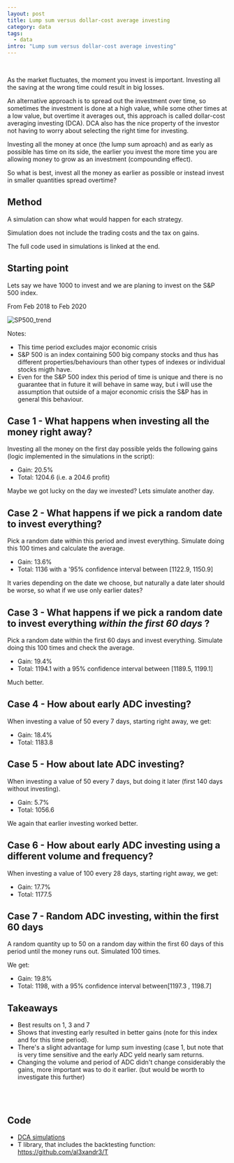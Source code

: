 ```yaml
---
layout: post
title: Lump sum versus dollar-cost average investing
category: data
tags:
  - data
intro: "Lump sum versus dollar-cost average investing"
---
```


<br>

As the market fluctuates, the moment you invest is important. Investing all the saving at the wrong time could result in big losses.

An alternative approach is to spread out the investment over time, so sometimes the investment is done at a high value, while some other times at a low value, but overtime it averages out, this approach is called dollar-cost averaging investing (DCA).
DCA also has the nice property of the investor not having to worry about selecting the right time for investing.

Investing all the money at once (the lump sum aproach) and as early as possible has time on its side, the earlier you invest the more time you are allowing money to grow as an investment (compounding effect).

So what is best, invest all the money as earlier as possible or  instead invest in smaller quantities spread overtime?

## Method 

A simulation can show what would happen for each strategy.

Simulation does not include the trading costs and the tax on gains.

The full code used in simulations is linked at the end.


## Starting point

Lets say we have 1000 to invest and we are planing to invest on the S&P 500 index.

From Feb 2018 to Feb 2020

![SP500_trend](https://drive.google.com/uc?id=1Rg42Ggk0Lg9zbwX9SPfhvLtC3Zh15JGq)

Notes:
- This time period excludes major economic crisis
-  S&P 500 is an index containing 500 big company stocks and thus has different properties/behaviours than other types of indexes or individual stocks migth have.
- Even for the S&P 500 index this period of time is unique and there is no guarantee that in future it will behave in same way, but i will use the assumption that outside of a major economic crisis the S&P has in general this behaviour.



## Case 1  - What happens when investing all the money right away?

Investing all the money on the first day possible yelds the following gains (logic implemented in the simulations in the script):

- Gain: 20.5%
- Total: 1204.6  (i.e. a 204.6 profit)

Maybe we got lucky on the day we invested? Lets simulate another day.

## Case 2 - What happens if we pick a random date to invest everything?

Pick a random date within this period and invest everything. Simulate doing this 100 times and calculate the average.

- Gain: 13.6%
- Total: 1136 with a '95% confidence interval between [1122.9, 1150.9]

It varies depending on the date we choose, but naturally a date later should be worse, so what if we use only earlier dates?

## Case 3 - What happens if we pick a random date to invest everything *within the first 60 days* ?

Pick a random date within the first 60 days and invest everything. Simulate doing this 100 times and check the average.

 - Gain: 19.4%
- Total: 1194.1 with a 95% confidence interval between [1189.5, 1199.1]

Much better.


## Case 4 - How about early ADC investing?

When investing a value of 50 every 7 days, starting right away, we get:

- Gain: 18.4%
- Total: 1183.8


## Case 5 - How about late ADC investing?

When investing a value of 50 every 7 days, but doing it later (first 140 days without investing).

- Gain: 5.7%
- Total: 1056.6

We again that earlier investing worked better.

## Case 6 - How about early ADC investing using a different volume and frequency?

When investing a value of 100 every 28 days, starting right away, we get:

- Gain: 17.7% 
- Total: 1177.5


## Case 7 - Random ADC investing, within the first 60 days

A random quantity up to 50 on a random day within the first 60 days of this period until the money runs out.
Simulated 100 times.

We get: 

- Gain: 19.8%
- Total: 1198,  with a 95% confidence interval between[1197.3 , 1198.7]


## Takeaways

- Best results on 1, 3 and 7
- Shows that investing early resulted in better gains (note for this index and for this time period).
- There's a slight advantage for lump sum investing (case 1, but note that is very time sensitive and the early ADC yeld nearly sam returns. 
- Changing the volume and period of ADC didn't change considerably the gains, more important was to do it earlier. (but would be worth to investigate this further)


<br>
<br>

## Code

- [DCA simulations](https://github.com/al3xandr3/Data-Science-ipynb/blob/master/FI/Dollar%20cost%20averaging.py)
- T library, that includes the backtesting function: [https://github.com/al3xandr3/T ](https://github.com/al3xandr3/T )

<br>